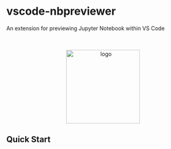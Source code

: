# vscode-nbpreviewer
An extension for previewing Jupyter Notebook within VS Code

<p align="center">
  <br /><br />
  <img src="https://raw.githubusercontent.com/jithurjacob/vscode-nbpreviewer/master/images/jupyter.png" alt="logo" width="192">
</p>

## Quick Start



